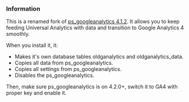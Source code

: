 
### Information

This is a renamed fork of [ps_googleanalytics 4.1.2](https://github.com/PrestaShop/ps_googleanalytics/tree/v4.1.2). It allows you to keep feeding Universal Analytics with data and transition to Google Analytics 4 smoothly.

When you install it, it:
- Makes it's own database tables oldganalytics and oldganalytics_data.
- Copies all data from ps_googleanalytics.
- Copies all settings from ps_googleanalytics.
- Disables the ps_googleanalytics.

Then, make sure ps_googleanalytics is on 4.2.0+, switch it to GA4 with proper key and enable it.
